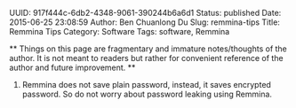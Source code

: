 UUID: 917f444c-6db2-4348-9061-390244b6a6d1
Status: published
Date: 2015-06-25 23:08:59
Author: Ben Chuanlong Du
Slug: remmina-tips
Title: Remmina Tips
Category: Software
Tags: software, Remmina

**
Things on this page are
fragmentary and immature notes/thoughts of the author.
It is not meant to readers
but rather for convenient reference of the author and future improvement.
**

1. Remmina does not save plain password,
instead, 
it saves encrypted password. 
So do not worry about password leaking using Remmina.
